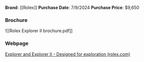 **Brand**: [[Rolex]]
**Purchase Date**: 7/9/2024
**Purchase Price**: $9,650
### Brochure
![[Rolex Explorer II brochure.pdf]]
### Webpage
[Explorer and Explorer II - Designed for exploration (rolex.com)](https://www.rolex.com/en-us/watches/explorer)
